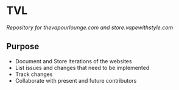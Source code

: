 # TVL
*Repository for thevapourlounge.com and store.vapewithstyle.com*

## Purpose
* Document and Store iterations of the websites
* List issues and changes that need to be implemented
* Track changes
* Collaborate with present and future contributors
